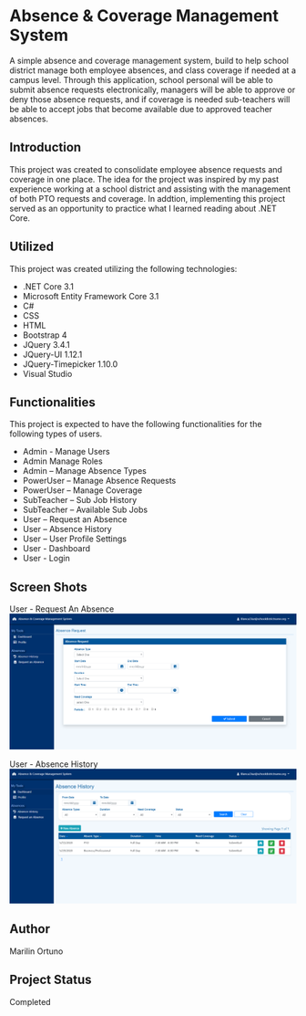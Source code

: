 # Absence & Coverage Management System
A simple absence and coverage management system, build to help school district manage both employee absences, and class coverage if needed at a campus level. Through this application, school personal will be able to submit absence requests electronically, managers will be able to approve or deny those absence requests, and if coverage is needed sub-teachers will be able to accept jobs that become available due to approved teacher absences.

## Introduction 
This project was created to consolidate employee absence requests and coverage in one place. The idea for the project was inspired by my past experience working at a school district and assisting with the management of both PTO requests and coverage. In addtion, implementing this project served as an opportunity to practice what I learned reading about .NET Core. 

## Utilized 
This project was created utilizing the following technologies: 

* .NET Core 3.1 
* Microsoft Entity Framework Core 3.1 
* C#
* CSS 
* HTML
* Bootstrap 4
* JQuery 3.4.1
* JQuery-UI 1.12.1
* JQuery-Timepicker 1.10.0
* Visual Studio 

## Functionalities 
This project is expected to have the following functionalities for the following types of users. 

* Admin - Manage Users 
* Admin Manage Roles 
*	Admin – Manage Absence Types 
*	PowerUser – Manage Absence Requests 
*	PowerUser – Manage Coverage 
*	SubTeacher – Sub Job History 
*	SubTeacher – Available Sub Jobs 
*	User – Request an Absence 
*	User – Absence History 
*	User – User Profile Settings 
* User - Dashboard
* User - Login

## Screen Shots

User - Request An Absence 
<img src="Images/UserRequestAnAbsence.PNG">


User - Absence History
<img src="Images/UserAbsenceHistory.PNG">


## Author 
Marilin Ortuno

## Project Status 
Completed

